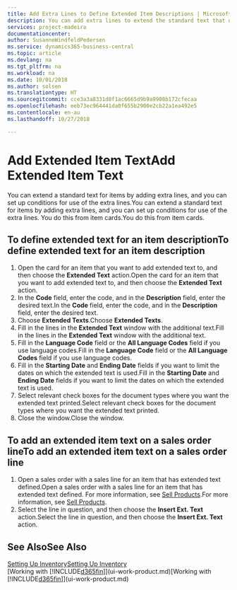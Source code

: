 ```yaml
---
title: Add Extra Lines to Define Extended Item Descriptions | Microsoft Docs
description: You can add extra lines to extend the standard text that describes an item.
services: project-madeira
documentationcenter: 
author: SusanneWindfeldPedersen
ms.service: dynamics365-business-central
ms.topic: article
ms.devlang: na
ms.tgt_pltfrm: na
ms.workload: na
ms.date: 10/01/2018
ms.author: solsen
ms.translationtype: HT
ms.sourcegitcommit: cce3a3a8331d8f1ac6665d9b9a9908b172cfecaa
ms.openlocfilehash: eeb73ec964441da0f655b2900e2cb22a1ea492e5
ms.contentlocale: en-au
ms.lasthandoff: 10/27/2018

---
```

# <a name="add-extended-item-text"></a><span data-ttu-id="57cee-103">Add Extended Item Text</span><span class="sxs-lookup"><span data-stu-id="57cee-103">Add Extended Item Text</span></span>
<span data-ttu-id="57cee-104">You can extend a standard text for items by adding extra lines, and you can set up conditions for use of the extra lines.</span><span class="sxs-lookup"><span data-stu-id="57cee-104">You can extend a standard text for items by adding extra lines, and you can set up conditions for use of the extra lines.</span></span> <span data-ttu-id="57cee-105">You do this from item cards.</span><span class="sxs-lookup"><span data-stu-id="57cee-105">You do this from item cards.</span></span>

## <a name="to-define-extended-text-for-an-item-description"></a><span data-ttu-id="57cee-106">To define extended text for an item description</span><span class="sxs-lookup"><span data-stu-id="57cee-106">To define extended text for an item description</span></span>
1. <span data-ttu-id="57cee-107">Open the card for an item that you want to add extended text to, and then choose the **Extended Text** action.</span><span class="sxs-lookup"><span data-stu-id="57cee-107">Open the card for an item that you want to add extended text to, and then choose the **Extended Text** action.</span></span>
2. <span data-ttu-id="57cee-108">In the **Code** field, enter the code, and in the **Description** field, enter the desired text.</span><span class="sxs-lookup"><span data-stu-id="57cee-108">In the **Code** field, enter the code, and in the **Description** field, enter the desired text.</span></span>
3. <span data-ttu-id="57cee-109">Choose **Extended Texts**.</span><span class="sxs-lookup"><span data-stu-id="57cee-109">Choose **Extended Texts**.</span></span>
4. <span data-ttu-id="57cee-110">Fill in the lines in the **Extended Text** window with the additional text.</span><span class="sxs-lookup"><span data-stu-id="57cee-110">Fill in the lines in the **Extended Text** window with the additional text.</span></span>
5. <span data-ttu-id="57cee-111">Fill in the **Language Code** field or the **All Language Codes** field if you use language codes.</span><span class="sxs-lookup"><span data-stu-id="57cee-111">Fill in the **Language Code** field or the **All Language Codes** field if you use language codes.</span></span>
6. <span data-ttu-id="57cee-112">Fill in the **Starting Date** and **Ending Date** fields if you want to limit the dates on which the extended text is used.</span><span class="sxs-lookup"><span data-stu-id="57cee-112">Fill in the **Starting Date** and **Ending Date** fields if you want to limit the dates on which the extended text is used.</span></span>
7. <span data-ttu-id="57cee-113">Select relevant check boxes for the document types where you want the extended text printed.</span><span class="sxs-lookup"><span data-stu-id="57cee-113">Select relevant check boxes for the document types where you want the extended text printed.</span></span>
8. <span data-ttu-id="57cee-114">Close the window.</span><span class="sxs-lookup"><span data-stu-id="57cee-114">Close the window.</span></span>

## <a name="to-add-an-extended-item-text-on-a-sales-order-line"></a><span data-ttu-id="57cee-115">To add an extended item text on a sales order line</span><span class="sxs-lookup"><span data-stu-id="57cee-115">To add an extended item text on a sales order line</span></span>
1. <span data-ttu-id="57cee-116">Open a sales order with a sales line for an item that has extended text defined.</span><span class="sxs-lookup"><span data-stu-id="57cee-116">Open a sales order with a sales line for an item that has extended text defined.</span></span> <span data-ttu-id="57cee-117">For more information, see [Sell Products](sales-how-sell-products.md).</span><span class="sxs-lookup"><span data-stu-id="57cee-117">For more information, see [Sell Products](sales-how-sell-products.md).</span></span>
2. <span data-ttu-id="57cee-118">Select the line in question, and then choose the **Insert Ext. Text** action.</span><span class="sxs-lookup"><span data-stu-id="57cee-118">Select the line in question, and then choose the **Insert Ext. Text** action.</span></span>

## <a name="see-also"></a><span data-ttu-id="57cee-119">See Also</span><span class="sxs-lookup"><span data-stu-id="57cee-119">See Also</span></span>
[<span data-ttu-id="57cee-120">Setting Up Inventory</span><span class="sxs-lookup"><span data-stu-id="57cee-120">Setting Up Inventory</span></span>](inventory-setup-inventory.md)  
<span data-ttu-id="57cee-121">[Working with [!INCLUDE[d365fin](includes/d365fin_md.md)]](ui-work-product.md)</span><span class="sxs-lookup"><span data-stu-id="57cee-121">[Working with [!INCLUDE[d365fin](includes/d365fin_md.md)]](ui-work-product.md)</span></span>

